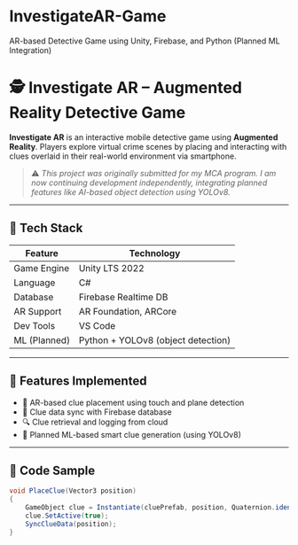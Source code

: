 # InvestigateAR-Game
AR-based Detective Game using Unity, Firebase, and Python (Planned ML Integration)
# 🕵️ Investigate AR – Augmented Reality Detective Game

**Investigate AR** is an interactive mobile detective game using **Augmented Reality**. Players explore virtual crime scenes by placing and interacting with clues overlaid in their real-world environment via smartphone.

> ⚠️ *This project was originally submitted for my MCA program. I am now continuing development independently, integrating planned features like AI-based object detection using YOLOv8.*

---

## 🧩 Tech Stack

| Feature                | Technology                             |
|------------------------|-----------------------------------------|
| Game Engine            | Unity LTS 2022                          |
| Language               | C#                                      |
| Database               | Firebase Realtime DB                    |
| AR Support             | AR Foundation, ARCore                   |
| Dev Tools              | VS Code                                 |                
| ML (Planned)           | Python + YOLOv8 (object detection)      |

---

## 🧠 Features Implemented

- 📍 AR-based clue placement using touch and plane detection
- 🔄 Clue data sync with Firebase database
- 🔍 Clue retrieval and logging from cloud
- 🧪 Planned ML-based smart clue generation (using YOLOv8)

---

## 🔧 Code Sample

```csharp
void PlaceClue(Vector3 position)
{
    GameObject clue = Instantiate(cluePrefab, position, Quaternion.identity);
    clue.SetActive(true);
    SyncClueData(position);
}
